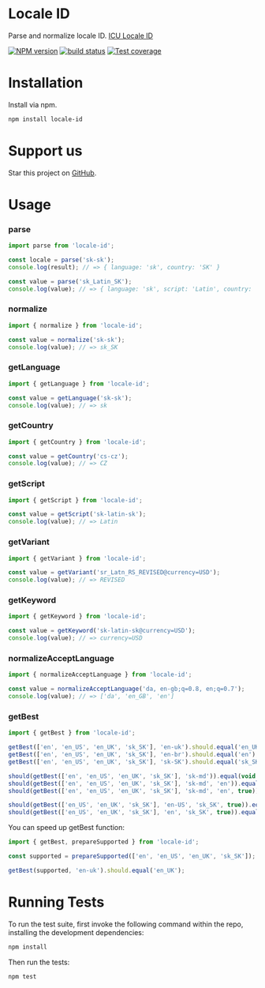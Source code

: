 # Locale ID

Parse and normalize locale ID. [ICU Locale ID](http://userguide.icu-project.org/locale)

[![NPM version][npm-image]][npm-url]
[![build status][travis-image]][travis-url]
[![Test coverage][coveralls-image]][coveralls-url]

[npm-image]: https://img.shields.io/npm/v/locale-id.svg?style=flat-square
[npm-url]: https://www.npmjs.com/locale-id
[travis-image]: https://img.shields.io/travis/CherryProjects/locale-id/master.svg?style=flat-square
[travis-url]: https://travis-ci.org/CherryProjects/locale-id
[coveralls-image]: https://img.shields.io/coveralls/CherryProjects/locale-id/master.svg?style=flat-square
[coveralls-url]: https://coveralls.io/r/CherryProjects/locale-id?branch=master
[github-url]: https://github.com/CherryProjects/locale-id

# Installation

Install via npm.

```sh
npm install locale-id
```

# Support us

Star this project on [GitHub][github-url].

# Usage

### parse

```js
import parse from 'locale-id';

const locale = parse('sk-sk');
console.log(result); // => { language: 'sk', country: 'SK' }

const value = parse('sk_Latin_SK');
console.log(value); // => { language: 'sk', script: 'Latin', country: 'SK' }
```

### normalize

```js
import { normalize } from 'locale-id';

const value = normalize('sk-sk');
console.log(value); // => sk_SK
```

### getLanguage

```js
import { getLanguage } from 'locale-id';

const value = getLanguage('sk-sk');
console.log(value); // => sk
```

### getCountry

```js
import { getCountry } from 'locale-id';

const value = getCountry('cs-cz');
console.log(value); // => CZ
```

### getScript

```js
import { getScript } from 'locale-id';

const value = getScript('sk-latin-sk');
console.log(value); // => Latin
```

### getVariant

```js
import { getVariant } from 'locale-id';

const value = getVariant('sr_Latn_RS_REVISED@currency=USD');
console.log(value); // => REVISED
```


### getKeyword

```js
import { getKeyword } from 'locale-id';

const value = getKeyword('sk-latin-sk@currency=USD');
console.log(value); // => currency=USD
```

### normalizeAcceptLanguage

```js
import { normalizeAcceptLanguage } from 'locale-id';

const value = normalizeAcceptLanguage('da, en-gb;q=0.8, en;q=0.7');
console.log(value); // => ['da', 'en_GB', 'en']
```

### getBest

```js
import { getBest } from 'locale-id';

getBest(['en', 'en_US', 'en_UK', 'sk_SK'], 'en-uk').should.equal('en_UK');
getBest(['en', 'en_US', 'en_UK', 'sk_SK'], 'en-br').should.equal('en');
getBest(['en', 'en_US', 'en_UK', 'sk_SK'], 'sk-SK').should.equal('sk_SK');

should(getBest(['en', 'en_US', 'en_UK', 'sk_SK'], 'sk-md')).equal(void 0);
should(getBest(['en', 'en_US', 'en_UK', 'sk_SK'], 'sk-md', 'en')).equal('en');
should(getBest(['en', 'en_US', 'en_UK', 'sk_SK'], 'sk-md', 'en', true)).equal('sk_SK');

should(getBest(['en_US', 'en_UK', 'sk_SK'], 'en-US', 'sk_SK', true)).equal('en_US');
should(getBest(['en_US', 'en_UK', 'sk_SK'], 'en', 'sk_SK', true)).equal('en_US');
```

You can speed up getBest function:

```js
import { getBest, prepareSupported } from 'locale-id';

const supported = prepareSupported(['en', 'en_US', 'en_UK', 'sk_SK']);

getBest(supported, 'en-uk').should.equal('en_UK');
```

# Running Tests

To run the test suite, first invoke the following command within the repo, installing the development dependencies:

```sh
npm install
```

Then run the tests:

```sh
npm test
```
